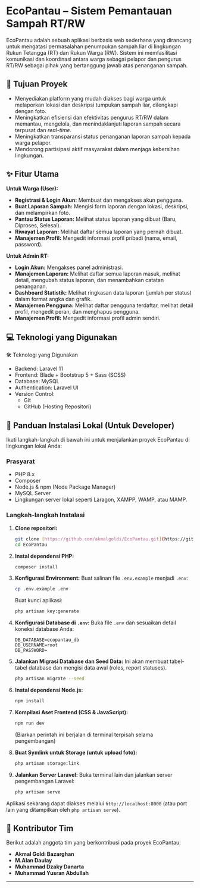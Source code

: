 # EcoPantau – Sistem Pemantauan Sampah RT/RW

EcoPantau adalah sebuah aplikasi berbasis web sederhana yang dirancang untuk mengatasi permasalahan penumpukan sampah liar di lingkungan Rukun Tetangga (RT) dan Rukun Warga (RW). Sistem ini memfasilitasi komunikasi dan koordinasi antara warga sebagai pelapor dan pengurus RT/RW sebagai pihak yang bertanggung jawab atas penanganan sampah.

## 🎯 Tujuan Proyek

* Menyediakan platform yang mudah diakses bagi warga untuk melaporkan lokasi dan deskripsi tumpukan sampah liar, dilengkapi dengan foto.
* Meningkatkan efisiensi dan efektivitas pengurus RT/RW dalam memantau, mengelola, dan menindaklanjuti laporan sampah secara terpusat dan *real-time*.
* Meningkatkan transparansi status penanganan laporan sampah kepada warga pelapor.
* Mendorong partisipasi aktif masyarakat dalam menjaga kebersihan lingkungan.

## ✨ Fitur Utama

**Untuk Warga (User):**
* **Registrasi & Login Akun:** Membuat dan mengakses akun pengguna.
* **Buat Laporan Sampah:** Mengisi form laporan dengan lokasi, deskripsi, dan melampirkan foto.
* **Pantau Status Laporan:** Melihat status laporan yang dibuat (Baru, Diproses, Selesai).
* **Riwayat Laporan:** Melihat daftar semua laporan yang pernah dibuat.
* **Manajemen Profil:** Mengedit informasi profil pribadi (nama, email, password).

**Untuk Admin RT:**
* **Login Akun:** Mengakses panel administrasi.
* **Manajemen Laporan:** Melihat daftar semua laporan masuk, melihat detail, mengubah status laporan, dan menambahkan catatan penanganan.
* **Dashboard Statistik:** Melihat ringkasan data laporan (jumlah per status) dalam format angka dan grafik.
* **Manajemen Pengguna:** Melihat daftar pengguna terdaftar, melihat detail profil, mengedit peran, dan menghapus pengguna.
* **Manajemen Profil:** Mengedit informasi profil admin sendiri.

## 💻 Teknologi yang Digunakan

🛠️ Teknologi yang Digunakan

* Backend: Laravel 11
* Frontend: Blade + Bootstrap 5 + Sass (SCSS)
* Database: MySQL
* Authentication: Laravel UI
* Version Control:
    * Git
    * GitHub (Hosting Repositori)

## 🚀 Panduan Instalasi Lokal (Untuk Developer)

Ikuti langkah-langkah di bawah ini untuk menjalankan proyek EcoPantau di lingkungan lokal Anda:

### Prasyarat

* PHP 8.x
* Composer
* Node.js & npm (Node Package Manager)
* MySQL Server
* Lingkungan server lokal seperti Laragon, XAMPP, WAMP, atau MAMP.

### Langkah-langkah Instalasi

1.  **Clone repositori:**
    ```bash
    git clone [https://github.com/akmalgoldi/EcoPantau.git](https://github.com/akmalgoldi/EcoPantau.git)
    cd EcoPantau
    ```

2.  **Instal dependensi PHP:**
    ```bash
    composer install
    ```

3.  **Konfigurasi Environment:**
    Buat salinan file `.env.example` menjadi `.env`:
    ```bash
    cp .env.example .env
    ```
    Buat kunci aplikasi:
    ```bash
    php artisan key:generate
    ```

4.  **Konfigurasi Database di `.env`:**
    Buka file `.env` dan sesuaikan detail koneksi database Anda:
    ```dotenv
    DB_DATABASE=ecopantau_db 
    DB_USERNAME=root         
    DB_PASSWORD=             
    ```

5.  **Jalankan Migrasi Database dan Seed Data:**
    Ini akan membuat tabel-tabel database dan mengisi data awal (roles, report statuses).
    ```bash
    php artisan migrate --seed
    ```

6.  **Instal dependensi Node.js:**
    ```bash
    npm install
    ```

7.  **Kompilasi Aset Frontend (CSS & JavaScript):**
    ```bash
    npm run dev
    ```
    (Biarkan perintah ini berjalan di terminal terpisah selama pengembangan)

8.  **Buat Symlink untuk Storage (untuk upload foto):**
    ```bash
    php artisan storage:link
    ```

9.  **Jalankan Server Laravel:**
    Buka terminal lain dan jalankan server pengembangan Laravel:
    ```bash
    php artisan serve
    ```

Aplikasi sekarang dapat diakses melalui `http://localhost:8000` (atau port lain yang ditampilkan oleh `php artisan serve`).

## 🤝 Kontributor Tim

Berikut adalah anggota tim yang berkontribusi pada proyek EcoPantau:

* **Akmal Goldi Bazarghan**
* **M.Alan Daulay** 
* **Muhammad Dzaky Danarta** 
* **Muhammad Yusran Abdullah** 

---

